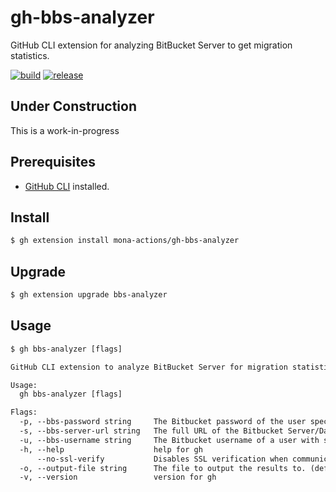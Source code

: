 # gh-bbs-analyzer
GitHub CLI extension for analyzing BitBucket Server to get migration statistics.

[![build](https://github.com/mona-actions/gh-migrate-webhook-secrets/actions/workflows/build.yaml/badge.svg)](https://github.com/mona-actions/gh-migrate-webhook-secrets/actions/workflows/build.yaml)
[![release](https://github.com/mona-actions/gh-migrate-webhook-secrets/actions/workflows/release.yaml/badge.svg)](https://github.com/mona-actions/gh-migrate-webhook-secrets/actions/workflows/release.yaml)

## Under Construction
This is a work-in-progress

## Prerequisites
- [GitHub CLI](https://cli.github.com/manual/installation) installed.

## Install

```bash
$ gh extension install mona-actions/gh-bbs-analyzer
```

## Upgrade
```bash
$ gh extension upgrade bbs-analyzer
```

## Usage

```txt
$ gh bbs-analyzer [flags]
```

```txt
GitHub CLI extension to analyze BitBucket Server for migration statistics

Usage:
  gh bbs-analyzer [flags]

Flags:
  -p, --bbs-password string     The Bitbucket password of the user specified by --bbs-username. If not set will be read from BBS_PASSWORD environment variable.
  -s, --bbs-server-url string   The full URL of the Bitbucket Server/Data Center to migrate from. E.g. http://bitbucket.contoso.com:7990
  -u, --bbs-username string     The Bitbucket username of a user with site admin privileges. If not set will be read from BBS_USERNAME environment variable.
  -h, --help                    help for gh
      --no-ssl-verify           Disables SSL verification when communicating with your Bitbucket Server/Data Center instance. All other migration steps will continue to verify SSL. If your Bitbucket instance has a self-signed SSL certificate then setting this flag will allow the migration archive to be exported.
  -o, --output-file string      The file to output the results to. (default "results.csv")
  -v, --version                 version for gh
```